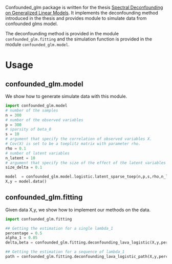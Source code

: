 Confounded_glm package is written for the thesis [Spectral Deconfounding on Generalized Linear Models](https://owgt.me/deconfounding_lava.html). It implements the deconfounding method introduced in the thesis and provides module to simulate data from confounded glms model. 

The deconfounding method is provided in the module `confounded_glm.fitting` and the simulation function is provided in the module `confounded_glm.model`.



# Usage
## confounded_glm.model
We show how to generate simulate data with this module.

```python
import confounded_glm.model
# number of the samples
n = 300 
# number of the observed variables
p = 300
# sparsity of beta_0
s = 10
# argument that specify the correlation of observed variables X. 
# Cov(X) is set to be a toeplitz matrix with parameter rho.
rho = 0.1 
# number of latent variables
n_latent = 10 
# argument that specify the size of the effect of the latent variables on the dependent variable.
size_delta = 0.1

model  = confounded_glm.model.logistic.latent_sparse_toep(n,p,s,rho,n_latent,size_delta)
X,y = model.data()
```


## confounded_glm.fitting 
Given data X,y, we show how to implement our methods on the data. 
```python
import confounded_glm.fitting

## Getting the estimation for a single lambda_1
percentage = 0.5 
alpha_1 = 0.05
delta,beta = confounded_glm.fitting.deconfounding_lava_logistic(X,y,percentage, lambda_1)

## Getting the estimation for a sequence of lambda_1
path = confounded_glm.fitting.deconfounding_lava_logistic_path(X,y,percentage)
```
